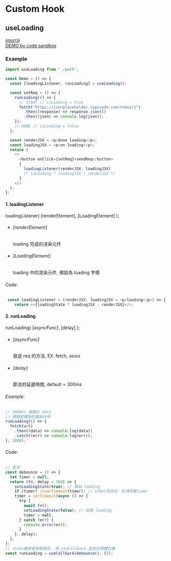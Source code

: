 # Custom Hook

## useLoading

[source](https://github.com/Holin5566/sweeten/blob/master/src/utils/useLoading.js "Source") <br/>
[DEMO by code sandbox](https://codesandbox.io/s/stoic-forest-cc0o8y?file=/src/App.js:756-762 "CodeSandbox")


### Example

```javascript
import useLoading from "./path";

const Demo = () => {
  const [loadingListener, runLoading] = useLoading();

  const setReq = () => {
    runLoading(() => {
      // START // isLoading = true
      fetch("https://jsonplaceholder.typicode.com/todos/1")
        .then((response) => response.json())
        .then((json) => console.log(json));
    });
    // DONE // isLoading = false
  };

  const renderJSX = <p>done loading</p>;
  const loadingJSX = <p>on loading</p>;
  return (
    <>
      <button onClick={setReq}>sendReq</button>
      {
        loadingListener(renderJSX, loadingJSX)
        /* isLoading ? loadingJSX : renderJSX */
      }
    </>
  );
};
```

#### 1. loadingListener

loadingListener( [renderElement], [LoadingElement] );

- ###### [renderElement]
  loading 完成的渲染元件
- ###### [LoadingElement]
  loading 中的渲染元件, 預設為 loading 字樣

###### Code:

```javascript
 const loadingListener = (renderJSX, loadingJSX = <p>loading</p>) => {
    return <>{loadingState ? loadingJSX : renderJSX}</>;
```

#### 2. runLoading

runLoading( [asyncFunc], [delay] );

- ###### [asyncFunc]
  發送 req 的方法, EX. fetch, axios
- ###### [delay]
  節流的延遲時間, default = 300ms

###### Example:

```javascript
// 1000ms 後顯示 data
// 期間若觸發則重新計時
runLoading(() => {
  fetch(url)
    .then((data) => console.log(data))
    .catch((err) => console.log(err));
}, 1000);
```

###### Code:

```javascript
// 節流
const debounce = () => {
  let timer = null;
  return (fn, delay = 300) => {
    setLoadingState(true); // 開始 loading
    if (timer) clearTimeout(timer); // timer若存在，則清除舊timer
    timer = setTimeout(async () => {
      try {
        await fn();
        setLoadingState(false); // 結束 loading
        timer = null;
      } catch (err) {
        console.error(err);
      }
    }, delay);
  };
};
// state變更會刷新閉包, 用 useCallback 固定記憶體位置
const runLoading = useCallback(debounce(), []);
```
